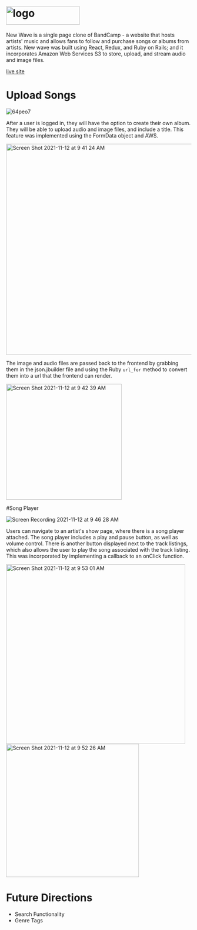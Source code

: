 # <img width="200" height="50" alt="logo" src="https://user-images.githubusercontent.com/88460822/141481801-161866c9-012f-4b03-854a-039b5323e038.png">


New Wave is a single page clone of BandCamp - a website that hosts artists' music and allows fans to follow and purchase songs or albums from artists. New wave was built using React, Redux, and Ruby on Rails; and it incorporates Amazon Web Services S3 to store, upload, and stream audio and image files. 

[live site](https://newwwave.herokuapp.com/#/)

 
# Upload Songs



![64peo7](https://user-images.githubusercontent.com/88460822/153444762-fcf31d3a-e7d3-4e1b-bf8e-1518528e5ea6.gif)






After a user is logged in, they will have the option to create their own album. They will be able to upload audio and image files, and include a title. This feature was implemented using the FormData object and AWS. 

<img width="572" alt="Screen Shot 2021-11-12 at 9 41 24 AM" src="https://user-images.githubusercontent.com/88460822/141484680-4f289525-6723-42ad-885d-0130f75aece4.png">

The image and audio files are passed back to the frontend by grabbing them in the json.jbuilder file and using the Ruby `url_for` method to convert them into a url that the frontend can render.

<img width="314" alt="Screen Shot 2021-11-12 at 9 42 39 AM" src="https://user-images.githubusercontent.com/88460822/141484858-7396d3a0-1166-42fe-a7b2-3dca4828f017.png">

#Song Player 

![Screen Recording 2021-11-12 at 9 46 28 AM](https://user-images.githubusercontent.com/88460822/141489584-5aa0a10f-35bf-4a13-95e2-e27fd1100c06.gif)



Users can navigate to an artist's show page, where there is a song player attached. The song player includes a play and pause button, as well as volume control. There is another button displayed next to the track listings, which also allows the user to play the song associated with the track listing. This was incorporated by implementing a callback to an onClick function. 

<img width="487" alt="Screen Shot 2021-11-12 at 9 53 01 AM" src="https://user-images.githubusercontent.com/88460822/141486412-ab826984-9151-41fe-b0b9-eca1b73cc1b1.png">


<img width="361" alt="Screen Shot 2021-11-12 at 9 52 26 AM" src="https://user-images.githubusercontent.com/88460822/141486315-b3ee208c-474f-4cd6-90ba-6ae7d51e135f.png">

# Future Directions 

* Search Functionality
* Genre Tags
